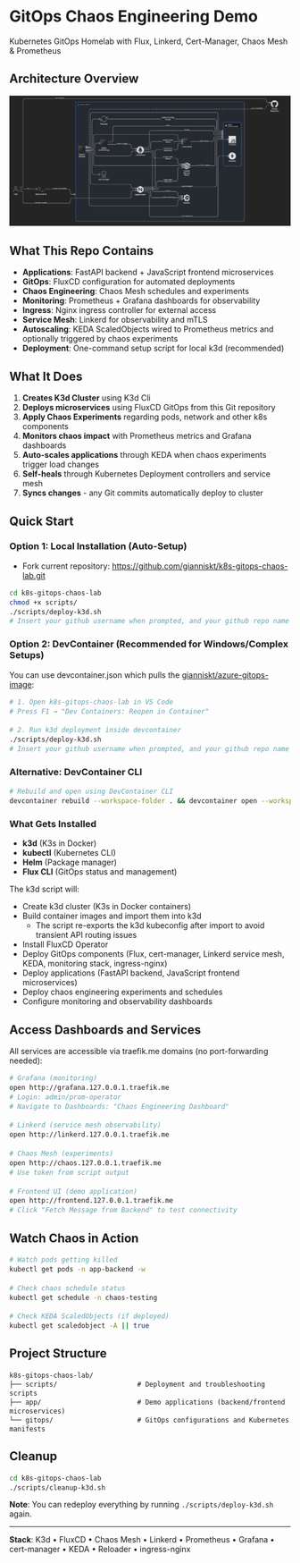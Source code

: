 # GitOps Chaos Engineering Demo

Kubernetes GitOps Homelab with Flux, Linkerd, Cert-Manager, Chaos Mesh & Prometheus

## Architecture Overview

![GitOps Chaos Engineering Architecture](k8s-chaos-gitops-diagram.png)

## What This Repo Contains

- **Applications**: FastAPI backend + JavaScript frontend microservices
- **GitOps**: FluxCD configuration for automated deployments
- **Chaos Engineering**: Chaos Mesh schedules and experiments
- **Monitoring**: Prometheus + Grafana dashboards for observability
- **Ingress**: Nginx ingress controller for external access
- **Service Mesh**: Linkerd for observability and mTLS
- **Autoscaling**: KEDA ScaledObjects wired to Prometheus metrics and optionally triggered by chaos experiments
- **Deployment**: One-command setup script for local k3d (recommended)

## What It Does


1. **Creates K3d Cluster** using K3d Cli
2. **Deploys microservices** using FluxCD GitOps from this Git repository
3. **Apply Chaos Experiments** regarding pods, network and other k8s components
4. **Monitors chaos impact** with Prometheus metrics and Grafana dashboards
5. **Auto-scales applications** through KEDA when chaos experiments trigger load changes
6. **Self-heals** through Kubernetes Deployment controllers and service mesh
7. **Syncs changes** - any Git commits automatically deploy to cluster

## Quick Start

### Option 1: Local Installation (Auto-Setup)

- Fork current repository: https://github.com/gianniskt/k8s-gitops-chaos-lab.git
```bash
cd k8s-gitops-chaos-lab
chmod +x scripts/
./scripts/deploy-k3d.sh
# Insert your github username when prompted, and your github repo name if you change it after fork.
```

### Option 2: DevContainer (Recommended for Windows/Complex Setups)

You can use devcontainer.json which pulls the [gianniskt/azure-gitops-image](https://github.com/gianniskt/azure-gitops-image):

```bash
# 1. Open k8s-gitops-chaos-lab in VS Code
# Press F1 → "Dev Containers: Reopen in Container"

# 2. Run k3d deployment inside devcontainer
./scripts/deploy-k3d.sh
# Insert your github username when prompted, and your github repo name if you change it after fork.
```

### Alternative: DevContainer CLI
```bash
# Rebuild and open using DevContainer CLI
devcontainer rebuild --workspace-folder . && devcontainer open --workspace-folder .
``` 

### What Gets Installed
- **k3d** (K3s in Docker)
- **kubectl** (Kubernetes CLI)
- **Helm** (Package manager)
- **Flux CLI** (GitOps status and management)

The k3d script will:
- Create k3d cluster (K3s in Docker containers)
- Build container images and import them into k3d
	- The script re-exports the k3d kubeconfig after import to avoid transient API routing issues
- Install FluxCD Operator
- Deploy GitOps components (Flux, cert-manager, Linkerd service mesh, KEDA, monitoring stack, ingress-nginx)
- Deploy applications (FastAPI backend, JavaScript frontend microservices)
- Deploy chaos engineering experiments and schedules
- Configure monitoring and observability dashboards

## Access Dashboards and Services

All services are accessible via traefik.me domains (no port-forwarding needed):

```bash
# Grafana (monitoring)
open http://grafana.127.0.0.1.traefik.me
# Login: admin/prom-operator
# Navigate to Dashboards: "Chaos Engineering Dashboard"

# Linkerd (service mesh observability)
open http://linkerd.127.0.0.1.traefik.me

# Chaos Mesh (experiments)
open http://chaos.127.0.0.1.traefik.me
# Use token from script output

# Frontend UI (demo application)
open http://frontend.127.0.0.1.traefik.me
# Click "Fetch Message from Backend" to test connectivity
```

## Watch Chaos in Action

```bash
# Watch pods getting killed
kubectl get pods -n app-backend -w

# Check chaos schedule status
kubectl get schedule -n chaos-testing

# Check KEDA ScaledObjects (if deployed)
kubectl get scaledobject -A || true
```

## Project Structure

```
k8s-gitops-chaos-lab/
├── scripts/                    # Deployment and troubleshooting scripts
├── app/                        # Demo applications (backend/frontend microservices)
└── gitops/                     # GitOps configurations and Kubernetes manifests
```

## Cleanup

```bash
cd k8s-gitops-chaos-lab
./scripts/cleanup-k3d.sh
```

**Note**: You can redeploy everything by running `./scripts/deploy-k3d.sh` again.

---

**Stack**: K3d • FluxCD • Chaos Mesh • Linkerd • Prometheus • Grafana • cert-manager • KEDA • Reloader • ingress-nginx